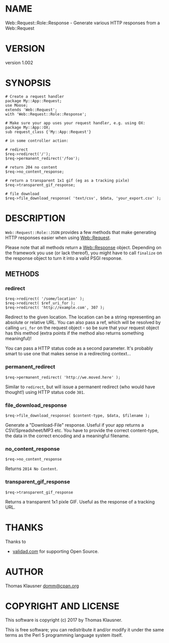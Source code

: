 # NAME

Web::Request::Role::Response - Generate various HTTP responses from a Web::Request

# VERSION

version 1.002

# SYNOPSIS

    # Create a request handler
    package My::App::Request;
    use Moose;
    extends 'Web::Request';
    with 'Web::Request::Role::Response';

    # Make sure your app uses your request handler, e.g. using OX:
    package My::App::OX;
    sub request_class {'My::App::Request'}

    # in some controller action:

    # redirect
    $req->redirect('/');
    $req->permanent_redirect('/foo');

    # return 204 no content
    $req->no_content_response;

    # return a transparent 1x1 gif (eg as a tracking pixle)
    $req->transparent_gif_response;

    # file download
    $req->file_download_response( 'text/csv', $data, 'your_export.csv' );

# DESCRIPTION

`Web::Request::Role::JSON` provides a few methods that make generating HTTP responses easier when using [Web::Request](https://metacpan.org/pod/Web::Request).

Please note that all methods return a [Web::Response](https://metacpan.org/pod/Web::Response) object.
Depending on the framework you use (or lack thereof), you might have
to call `finalize` on the response object to turn it into a valid
PSGI response.

## METHODS

### redirect

    $req->redirect( '/some/location' );
    $req->redirect( $ref_uri_for );
    $req->redirect( 'http://example.com', 307 );

Redirect to the given location. The location can be a string
representing an absolute or relative URL. You can also pass a ref,
which will be resolved by calling `uri_for` on the request object -
so be sure that your request object has this method (extra points if
the method also returns something meaningful)!

You can pass a HTTP status code as a second parameter. It's probably
smart to use one that makes sense in a redirecting context...

### permanent\_redirect

    $req->permanent_redirect( 'http://we.moved.here' );

Similar to `redirect`, but will issue a permanent redirect (who would
have thought!) using HTTP status code `301`.

### file\_download\_response

    $req->file_download_response( $content-type, $data, $filename );

Generate a "Download-File" response. Useful if your app returns a
CSV/Spreadsheet/MP3 etc. You have to provide the correct content-type,
the data in the correct encoding and a meaningful filename.

### no\_content\_response

    $req->no_content_response

Returns `2014 No Content`.

### transparent\_gif\_response

    $req->transparent_gif_response

Returns a transparent 1x1 pixle GIF. Useful as the response of a
tracking URL.

# THANKS

Thanks to

- [validad.com](https://www.validad.com/) for supporting Open Source.

# AUTHOR

Thomas Klausner <domm@cpan.org>

# COPYRIGHT AND LICENSE

This software is copyright (c) 2017 by Thomas Klausner.

This is free software; you can redistribute it and/or modify it under
the same terms as the Perl 5 programming language system itself.
